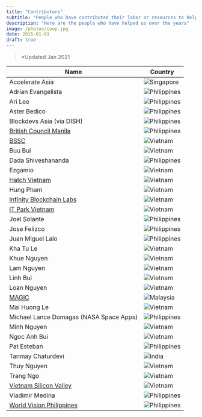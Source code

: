 ```yaml
---
title: "Contributors"
subtitle: "People who have contributed their labor or resources to help us build the new systems"
description: "Here are the people who have helped us over the years"
image: /photos/coop.jpg
date: 2015-01-01
draft: true
---
```


> *Updated Jan 2021


Name | Country
--- | ---
Accelerate Asia | ![Singapore](/flags/sg.png)
Adrian Evangelista | ![Philippines](/flags/ph.png)
Ari Lee | ![Philippines](/flags/ph.png)
Aster Bedico | ![Philippines](/flags/ph.png)
Blockdevs Asia (via DISH) | ![Philippines](/flags/ph.png)
[British Council Manila](https://www.britishcouncil.ph) | ![Philippines](/flags/ph.png)
[BSSC](https://www.bssc.vn/) | ![Vietnam](/flags/vn.png)
Buu Bui | ![Vietnam](/flags/vn.png)
Dada Shiveshananda | ![Philippines](/flags/ph.png)
Ezgamio | ![Vietnam](/flags/vn.png)
[Hatch Vietnam](http://hatch.vn/) | ![Vietnam](/flags/vn.png)
Hung Pham | ![Vietnam](/flags/vn.png)
[Infinity Blockchain Labs](https://blockchainlabs.asia) | ![Vietnam](/flags/vn.png)
[IT Park Vietnam](https://itp.vn) | ![Vietnam](/flags/vn.png)
Joel Solante | ![Philippines](/flags/ph.png)
Jose Felizco | ![Philippines](/flags/ph.png)
Juan Miguel Lalo | ![Philippines](/flags/ph.png)
Kha Tu Le | ![Vietnam](/flags/vn.png)
Khue Nguyen | ![Vietnam](/flags/vn.png)
Lam Nguyen | ![Vietnam](/flags/vn.png)
Linh Bui | ![Vietnam](/flags/vn.png)
Loan Nguyen | ![Vietnam](/flags/vn.png)
[MAGIC](https://www.mymagic.my) | ![Malaysia](/flags/my.png)
Mai Huong Le | ![Vietnam](/flags/vn.png)
Michael Lance Domagas (NASA Space Apps) | ![Philippines](/flags/ph.png)
Minh Nguyen | ![Vietnam](/flags/vn.png)
Ngoc Anh Bui | ![Vietnam](/flags/vn.png)
Pat Esteban | ![Philippines](/flags/ph.png)
Tanmay Chaturdevi | ![India](/flags/in.png)
Thuy Nguyen | ![Vietnam](/flags/vn.png)
Trang Ngo | ![Vietnam](/flags/vn.png)
[Vietnam Silicon Valley](https://www.siliconvalley.com.vn) | ![Vietnam](/flags/vn.png)
Vladimir Medina | ![Philippines](/flags/ph.png)
[World Vision Philippines](https://www.worldvision.org.ph) | ![Philippines](/flags/ph.png)
